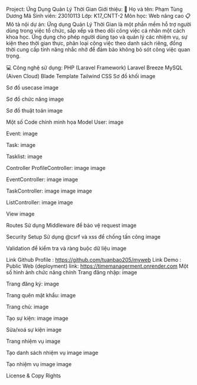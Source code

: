 Project: Ứng Dụng Quản Lý Thời Gian
Giới thiệu:
👤 Họ và tên: Phạm Tùng Dương
Mã Sinh viên: 23010113
Lớp: K17_CNTT-2
Môn học: Web nâng cao
📋 Mô tả nội dự án:
Ứng dụng Quản Lý Thời Gian là một phần mềm hỗ trợ người dùng trong việc tổ chức, sắp xếp và theo dõi công việc cá nhân một cách khoa học. Ứng dụng cho phép người dùng tạo và quản lý các nhiệm vụ, sự kiện theo thời gian thực, phân loại công việc theo danh sách riêng, đồng thời cung cấp tính năng nhắc nhở để đảm bảo không bỏ sót công việc quan trọng.

💻 Công nghệ sử dụng:
PHP (Laravel Framework)
Laravel Breeze
MySQL (Aiven Cloud)
Blade Template
Tailwind CSS
Sơ đồ khối
image

Sơ đồ usecase
image

Sơ đồ chức năng
image

Sơ đồ thuật toán
image

Một số Code chính minh họa
Model
User:
image

Event:
image

Task:
image

Tasklist:
image

Controller
ProfileController:
image image

EventController:
image image

TaskController:
image image image

ListController:
image image

View
image

Routes
Sử dụng Middleware để bảo vệ request image

Security Setup
Sử dụng @csrf và xss để chống tấn công image

Validation để kiểm tra và ràng buộc dữ liệu image

Link
Github Profile : https://github.com/tuanbao205/myweb
Link Demo :
Public Web (deployment) link: https://timemanagerment.onrender.com
Một số hình ảnh chức năng chính
Trang đăng nhập:
image

Trang đăng ký:
image

Trang quên mật khẩu:
image

Trang chủ:
image

Tạo sự kiện:
image image

Sửa/xoá sự kiện
image

Trang nhiệm vụ
image

Tạo danh sách nhiệm vụ
image image

Tạo nhiệm vụ
image image

License & Copy Rights
